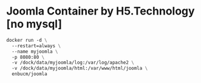 # Joomla Container by H5.Technology [no mysql]

```Dockerfile
docker run -d \
  --restart=always \
  --name myjoomla \
  -p 8080:80 \
  -v /dock/data/myjoomla/log:/var/log/apache2 \
  -v /dock/data/myjoomla/html:/var/www/html/joomla \
  enbucm/joomla
```
